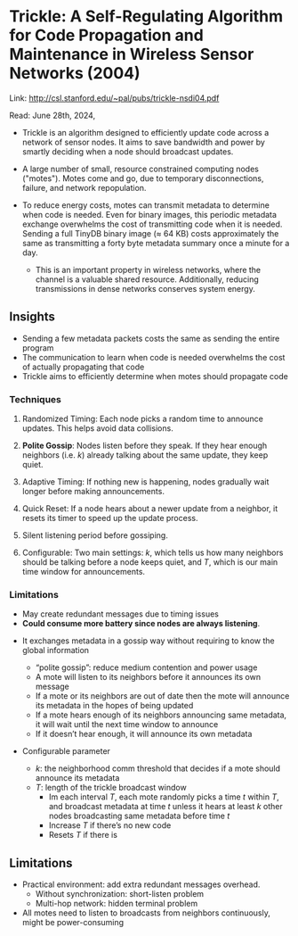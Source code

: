 # Trickle: A Self-Regulating Algorithm for Code Propagation and Maintenance in Wireless Sensor Networks (2004) 

Link: http://csl.stanford.edu/~pal/pubs/trickle-nsdi04.pdf

Read: June 28th, 2024,

* Trickle is an algorithm designed to efficiently update code across a network of sensor nodes. It aims to save bandwidth and power by smartly deciding when a node should broadcast updates.

* A large number of small, resource constrained computing nodes ("motes"). Motes come and go, due to temporary disconnections, failure, and network repopulation.

* To reduce energy costs, motes can transmit metadata to determine when code is needed. Even for binary images, this periodic metadata exchange overwhelms the cost of transmitting code when it is needed. Sending a full TinyDB binary image (≈ 64 KB) costs approximately the same as transmitting a forty byte metadata summary once a minute for a day. 

  * This is an important property in wireless networks, where the channel is a valuable shared resource. Additionally, reducing transmissions in dense networks conserves system energy. 

## Insights

- Sending a few metadata packets costs the same as sending the entire program
- The communication to learn when code is needed overwhelms the cost of actually propagating that code
- Trickle aims to efficiently determine when motes should propagate code

### Techniques 
1. Randomized Timing: Each node picks a random time to announce updates. This helps avoid data collisions.
2. **Polite Gossip**: Nodes listen before they speak. If they hear enough neighbors (i.e. $k$) already talking about the same update, they keep quiet.
3. Adaptive Timing: If nothing new is happening, nodes gradually wait longer before making announcements.
4. Quick Reset: If a node hears about a newer update from a neighbor, it resets its timer to speed up the update process.
5. Silent listening period before gossiping. 

6. Configurable:
Two main settings: $k$, which tells us how many neighbors should be talking before a node keeps quiet, and $T$, which is our main time window for announcements.

### Limitations 
* May create redundant messages due to timing issues
* **Could consume more battery since nodes are always listening**.

- It exchanges metadata in a gossip way without requiring to know the global information
    - “polite gossip”: reduce medium contention and power usage
    - A mote will listen to its neighbors before it announces its own message
    - If a mote or its neighbors are out of date then the mote will announce its metadata in the hopes of being updated
    - If a mote hears enough of its neighbors announcing same metadata, it will wait until the next time window to announce
    - If it doesn’t hear enough, it will announce its own metadata

- Configurable parameter
    - $k$: the neighborhood comm threshold that decides if a mote should announce its metadata
    - $T$: length of the trickle broadcast window
        - Im each interval $T$, each mote randomly picks a time $t$ within $T$, and broadcast metadata at time $t$ unless it hears at least $k$ other nodes broadcasting same metadata before time $t$
        - Increase $T$ if there’s no new code
        - Resets $T$ if there is

## Limitations

- Practical environment: add extra redundant messages overhead. 
    - Without synchronization: short-listen problem
    - Multi-hop network: hidden terminal problem
- All motes need to listen to broadcasts from neighbors continuously, might be power-consuming